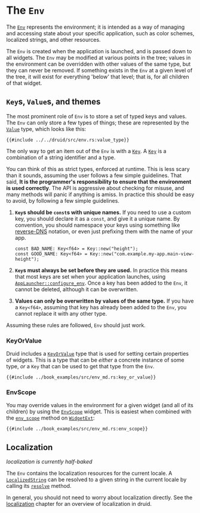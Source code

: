 # The `Env`

The [`Env`] represents the environment; it is intended as a way of managing
and accessing state about your specific application, such as color schemes,
localized strings, and other resources.

The `Env` is created when the application is launched, and is passed down to all
widgets. The `Env` may be modified at various points in the tree; values in the
environment can be overridden with other values of the same type, but they can
never be removed. If something exists in the `Env` at a given level of the tree,
it will exist for everything 'below' that level; that is, for all children of that
widget.

## `Key`s, `Value`s, and themes

The most prominent role of `Env` is to store a set of typed keys and values. The
`Env` can only store a few types of things; these are represented by the
[`Value`] type, which looks like this:

```rust,noplaypen
{{#include ../../druid/src/env.rs:value_type}}
```

The only way to get an item out of the `Env` is with a [`Key`]. A [`Key`] is
a combination of a string identifier and a type.

You can think of this as strict types, enforced at runtime. This is less scary
than it sounds, assuming the user follows a few simple guidelines. That said, **It is the
programmer's responsibility to ensure that the environment is used correctly**.
The API is aggressive about checking for misuse, and many methods will panic if
anything is amiss. In practice this should be easy to avoid, by following a few
simple guidelines.

1. **`Key`s should be `const`s with unique names.** If you need to use a custom
   key, you should declare it as a `const`, and give it a unique name. By
   convention, you should namespace your keys using something like [reverse-DNS]
   notation, or even just prefixing them with the name of your app.

    ```rust,noplaypen
    const BAD_NAME: Key<f64> = Key::new("height");
    const GOOD_NAME: Key<f64> = Key::new("com.example.my-app.main-view-height");
    ```
1. **`Key`s must always be set before they are used.** In practice this means
   that most keys are set when your application launches, using
   [`AppLauncher::configure_env`]. Once a key has been added to the `Env`, it
   cannot be deleted, although it can be overwritten.

1. **Values can only be overwritten by values of the same type.** If you have a
   `Key<f64>`, assuming that key has already been added to the `Env`, you cannot
   replace it with any other type.

Assuming these rules are followed, `Env` should just work.

### KeyOrValue

Druid includes a [`KeyOrValue`] type that is used for setting certain properties
of widgets. This is a type that can be *either* a concrete instance of some
type, *or* a `Key` that can be used to get that type from the `Env`.

```rust,noplaypen
{{#include ../book_examples/src/env_md.rs:key_or_value}}
```

### EnvScope

You may override values in the environment for a given widget (and all of its
children) by using the [`EnvScope`] widget. This is easiest when combined with
the [`env_scope`] method on [`WidgetExt`]:

```rust,noplaypen
{{#include ../book_examples/src/env_md.rs:env_scope}}
```


## Localization

*localization is currently half-baked*

The `Env` contains the localization resources for the current locale. A
[`LocalizedString`] can be resolved to a given string in the current locale by
calling its [`resolve`] method.

In general, you should not need to worry about localization directly. See the
[localization] chapter for an overview of localization in druid.


[`Env`]: https://docs.rs/druid/0.6.0/druid/struct.Env.html
[`Key`]: https://docs.rs/druid/0.6.0/druid/struct.Key.html
[`Value`]: https://docs.rs/druid/0.6.0/druid/struct.Value.html
[`LocalizedString`]: https://docs.rs/druid/0.6.0/druid/struct.LocalizedString.html
[`resolve`]: https://docs.rs/druid/0.6.0/druid/struct.LocalizedString.html#method.resolve
[localization]: ./localization.md
[reverse-DNS]: https://en.wikipedia.org/wiki/Reverse_domain_name_notation
[`AppLauncher::configure_env`]: https://docs.rs/druid/0.6.0/druid/struct.AppLauncher.html#method.configure_env
[`KeyOrValue`]: https://docs.rs/druid/0.6.0/druid/enum.KeyOrValue.html
[`EnvScope`]: https://docs.rs/druid/0.6.0/druid/widget/struct.EnvScope.html
[`WidgetExt`]: https://docs.rs/druid/0.6.0/druid/trait.WidgetExt.html
[`env_scope`]: https://docs.rs/druid/0.6.0/druid/trait.WidgetExt.html#method.env_scope
